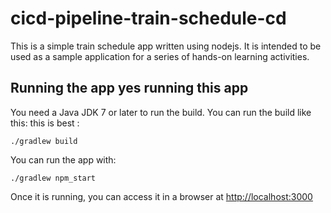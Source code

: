 # cicd-pipeline-train-schedule-cd

This is a simple train schedule app written using nodejs. It is intended to be used as a sample application for a series of hands-on learning activities.

## Running the app yes running this app

You need a Java JDK 7 or later to run the build. You can run the build like this: this is best :

    ./gradlew build

You can run the app with:

    ./gradlew npm_start

Once it is running, you can access it in a browser at [http://localhost:3000](http://localhost:3000)

